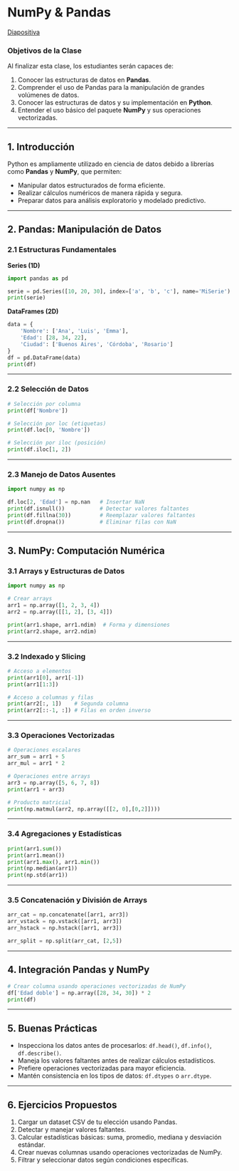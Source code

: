 # NumPy & Pandas

[Diapositiva](https://docs.google.com/presentation/d/1pNHmH-25Cq3pHMAPVytUbR_YRvJJGmvz/edit?slide=id.g363e64b3470_0_47#slide=id.g363e64b3470_0_47)


### Objetivos de la Clase

Al finalizar esta clase, los estudiantes serán capaces de:

1. Conocer las estructuras de datos en **Pandas**.
2. Comprender el uso de Pandas para la manipulación de grandes volúmenes de datos.
3. Conocer las estructuras de datos y su implementación en **Python**.
4. Entender el uso básico del paquete **NumPy** y sus operaciones vectorizadas.

---

## 1. Introducción

Python es ampliamente utilizado en ciencia de datos debido a librerías como **Pandas** y **NumPy**, que permiten:

* Manipular datos estructurados de forma eficiente.
* Realizar cálculos numéricos de manera rápida y segura.
* Preparar datos para análisis exploratorio y modelado predictivo.

---

## 2. Pandas: Manipulación de Datos

### 2.1 Estructuras Fundamentales

**Series (1D)**

```python
import pandas as pd

serie = pd.Series([10, 20, 30], index=['a', 'b', 'c'], name='MiSerie')
print(serie)
```

**DataFrames (2D)**

```python
data = {
    'Nombre': ['Ana', 'Luis', 'Emma'],
    'Edad': [28, 34, 22],
    'Ciudad': ['Buenos Aires', 'Córdoba', 'Rosario']
}
df = pd.DataFrame(data)
print(df)
```

---

### 2.2 Selección de Datos

```python
# Selección por columna
print(df['Nombre'])

# Selección por loc (etiquetas)
print(df.loc[0, 'Nombre'])

# Selección por iloc (posición)
print(df.iloc[1, 2])
```

---

### 2.3 Manejo de Datos Ausentes

```python
import numpy as np

df.loc[2, 'Edad'] = np.nan   # Insertar NaN
print(df.isnull())           # Detectar valores faltantes
print(df.fillna(30))         # Reemplazar valores faltantes
print(df.dropna())           # Eliminar filas con NaN
```

---

## 3. NumPy: Computación Numérica

### 3.1 Arrays y Estructuras de Datos

```python
import numpy as np

# Crear arrays
arr1 = np.array([1, 2, 3, 4])
arr2 = np.array([[1, 2], [3, 4]])

print(arr1.shape, arr1.ndim)  # Forma y dimensiones
print(arr2.shape, arr2.ndim)
```

---

### 3.2 Indexado y Slicing

```python
# Acceso a elementos
print(arr1[0], arr1[-1])
print(arr1[1:3])

# Acceso a columnas y filas
print(arr2[:, 1])    # Segunda columna
print(arr2[::-1, :]) # Filas en orden inverso
```

---

### 3.3 Operaciones Vectorizadas

```python
# Operaciones escalares
arr_sum = arr1 + 5
arr_mul = arr1 * 2

# Operaciones entre arrays
arr3 = np.array([5, 6, 7, 8])
print(arr1 + arr3)

# Producto matricial
print(np.matmul(arr2, np.array([[2, 0],[0,2]])))
```

---

### 3.4 Agregaciones y Estadísticas

```python
print(arr1.sum())
print(arr1.mean())
print(arr1.max(), arr1.min())
print(np.median(arr1))
print(np.std(arr1))
```

---

### 3.5 Concatenación y División de Arrays

```python
arr_cat = np.concatenate([arr1, arr3])
arr_vstack = np.vstack([arr1, arr3])
arr_hstack = np.hstack([arr1, arr3])

arr_split = np.split(arr_cat, [2,5])
```

---

## 4. Integración Pandas y NumPy

```python
# Crear columna usando operaciones vectorizadas de NumPy
df['Edad doble'] = np.array([28, 34, 30]) * 2
print(df)
```

---

## 5. Buenas Prácticas

* Inspecciona los datos antes de procesarlos: `df.head()`, `df.info()`, `df.describe()`.
* Maneja los valores faltantes antes de realizar cálculos estadísticos.
* Prefiere operaciones vectorizadas para mayor eficiencia.
* Mantén consistencia en los tipos de datos: `df.dtypes` o `arr.dtype`.

---

## 6. Ejercicios Propuestos

1. Cargar un dataset CSV de tu elección usando Pandas.
2. Detectar y manejar valores faltantes.
3. Calcular estadísticas básicas: suma, promedio, mediana y desviación estándar.
4. Crear nuevas columnas usando operaciones vectorizadas de NumPy.
5. Filtrar y seleccionar datos según condiciones específicas.
